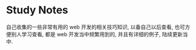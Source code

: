 # Study Notes

自己收集的一些非常有用的 web 开发的相关技巧知识, 以备自己以后查看, 也可方便别人学习查看, 都是 web 开发当中频繁用到的, 并且有详细的例子, 陆续更新当中.
